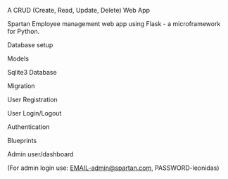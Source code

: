 ﻿A CRUD (Create, Read, Update, Delete) Web App 

Spartan Employee management web app using Flask - a microframework for Python.


Database setup

Models

Sqlite3 Database

Migration

User Registration

User Login/Logout

Authentication

Blueprints

Admin user/dashboard


(For admin login use: EMAIL-admin@spartan.com, PASSWORD-leonidas)